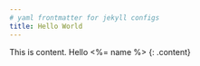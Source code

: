 ```yaml
---
# yaml frontmatter for jekyll configs
title: Hello World
---
```


This is content. Hello <%= name %>
{: .content}
